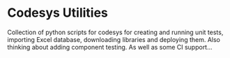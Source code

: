 # Codesys Utilities
Collection of python scripts for codesys for creating and running unit tests, importing Excel database, downloading libraries and deploying them. Also thinking about adding component testing. As well as some CI support...
